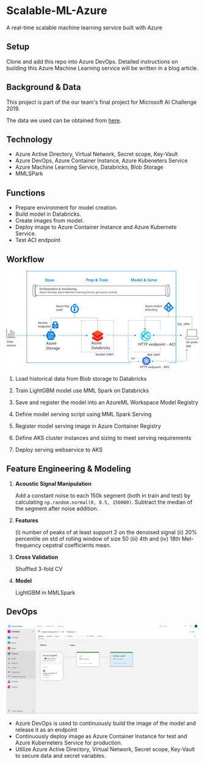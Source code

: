 # Scalable-ML-Azure
 A real-time scalable machine learning service built with Azure

## Setup
Clone and add this repo into Azure DevOps. Detailed instructions on building this Azure Machine Learning service will be written in a blog article.


## Background & Data
This project is part of the our team's final project for Microsoft AI Challenge 2019. 

The data we used can be obtained from [here](https://www.kaggle.com/c/LANL-Earthquake-Prediction).


## Technology
- Azure Active Directory, Virtual Network, Secret scope, Key-Vault
- Azure DevOps, Azure Container Instance, Azure Kubeneters Service
- Azure Machine Learning Service, Databricks, Blob Storage
- MMLSPark


## Functions

- Prepare environment for model creation.
- Build model in Databricks.
- Create images from model.
- Deploy image to Azure Container Instance and Azure Kubernete Service.
- Test ACI endpoint

## Workflow

![](/docs/Azure_Overview_Full.png)

1. Load historical data from Blob storage to Databricks

2. Train LightGBM model use MML Spark on Databricks

3. Save and register the model into an AzureML Workspace Model Registry

4. Define model serving script using MML Spark Serving

5. Register model serving image in Azure Container Registry

6. Define AKS cluster instances and sizing to meet serving requirements

7. Deploy serving webservice to AKS

## Feature Engineering & Modeling

1. **Acoustic Signal Manipulation**

   Add a constant noise to each 150k segment (both in train and test) by calculating `np.random.normal(0, 0.5, 150000)`. Subtract the median of the segment after noise addition.

2. **Features**

    (i) number of peaks of at least support 2 on the denoised signal
    (ii) 20% percentile on std of rolling window of size 50
    (iii) 4th and (iv) 18th Mel-frequency cepstral coefficients mean. 


3. **Cross Validation**

   Shuffled 3-fold CV

4. **Model**

   LightGBM in MMLSpark

## DevOps

![](/docs/Azure_DevOps.png)

- Azure DevOps is used to continuously build the image of the model and release it as an endpoint
- Continuously deploy image as Azure Container Instance for test and Azure Kuberneters Service for production.
- Utilize Azure Active Directory, Virtual Network, Secret scope, Key-Vault to secure data and secret variables.
